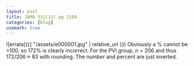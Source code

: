 ```yaml
---
layout: post
title: JAMA 331(13) pg 1104
categories: [blog]
usemath: true
---
```

![errata]({{ "/assets/e000001.jpg" | relative_url }})
Obviously a % cannot be >100, so 172% is clearly incorrect. For the PVI group,
*n* = 206 and thus 172/206 &approx; 83 with rounding. The number and percent
are just inverted.
<!--end-->
